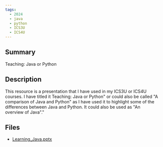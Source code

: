 ```yaml
---
tags:
  - 2024
  - java
  - python
  - ICS3U
  - ICS4U
---
```


## Summary

Teaching: Java or Python

## Description

This resource is a presentation that I have used in my ICS3U or ICS4U courses. I have titled it Teaching: Java or Python" or could also be called "A comparison of Java and Python" as I have used it to highlight some of the differences between Java and Python. It could also be used as "An overview of Java"."

## Files

*   [Learning\_Java.pptx](https://www.russellgordon.ca/acse/cemc-cse-resources/resources/Ram_Etwaroo/Learning_Java.pptx)
